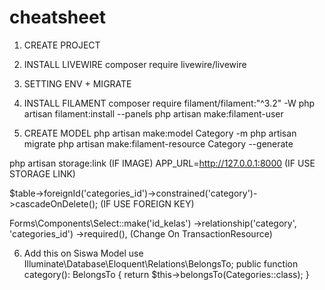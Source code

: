# cheatsheet

1. CREATE PROJECT
2. INSTALL LIVEWIRE
composer require livewire/livewire

3. SETTING ENV + MIGRATE
4. INSTALL FILAMENT
composer require filament/filament:"^3.2" -W
php artisan filament:install --panels
php artisan make:filament-user

5. CREATE MODEL
php artisan make:model Category -m
php artisan migrate
php artisan make:filament-resource Category --generate

php artisan storage:link (IF IMAGE)
APP_URL=http://127.0.0.1:8000 (IF USE STORAGE LINK)

$table->foreignId('categories_id')->constrained('category')->cascadeOnDelete(); (IF USE FOREIGN KEY) 

Forms\Components\Select::make('id_kelas')
                    ->relationship('category', 'categories_id')
                    ->required(),
(Change On TransactionResource)

6. Add this on Siswa Model
use Illuminate\Database\Eloquent\Relations\BelongsTo;
public function category(): BelongsTo
{
     return $this->belongsTo(Categories::class);
}
